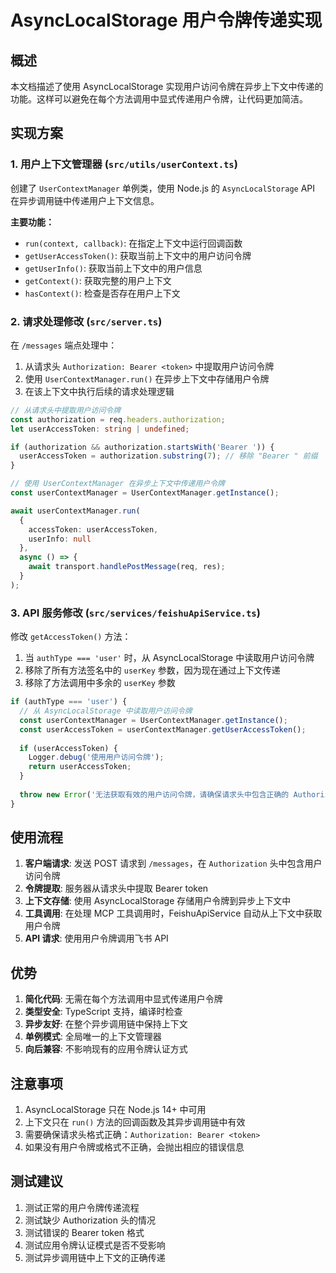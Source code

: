 # AsyncLocalStorage 用户令牌传递实现

## 概述

本文档描述了使用 AsyncLocalStorage 实现用户访问令牌在异步上下文中传递的功能。这样可以避免在每个方法调用中显式传递用户令牌，让代码更加简洁。

## 实现方案

### 1. 用户上下文管理器 (`src/utils/userContext.ts`)

创建了 `UserContextManager` 单例类，使用 Node.js 的 `AsyncLocalStorage` API 在异步调用链中传递用户上下文信息。

**主要功能：**
- `run(context, callback)`: 在指定上下文中运行回调函数
- `getUserAccessToken()`: 获取当前上下文中的用户访问令牌
- `getUserInfo()`: 获取当前上下文中的用户信息
- `getContext()`: 获取完整的用户上下文
- `hasContext()`: 检查是否存在用户上下文

### 2. 请求处理修改 (`src/server.ts`)

在 `/messages` 端点处理中：
1. 从请求头 `Authorization: Bearer <token>` 中提取用户访问令牌
2. 使用 `UserContextManager.run()` 在异步上下文中存储用户令牌
3. 在该上下文中执行后续的请求处理逻辑

```typescript
// 从请求头中提取用户访问令牌
const authorization = req.headers.authorization;
let userAccessToken: string | undefined;

if (authorization && authorization.startsWith('Bearer ')) {
  userAccessToken = authorization.substring(7); // 移除 "Bearer " 前缀
}

// 使用 UserContextManager 在异步上下文中传递用户令牌
const userContextManager = UserContextManager.getInstance();

await userContextManager.run(
  { 
    accessToken: userAccessToken,
    userInfo: null
  },
  async () => {
    await transport.handlePostMessage(req, res);
  }
);
```

### 3. API 服务修改 (`src/services/feishuApiService.ts`)

修改 `getAccessToken()` 方法：
1. 当 `authType === 'user'` 时，从 AsyncLocalStorage 中读取用户访问令牌
2. 移除了所有方法签名中的 `userKey` 参数，因为现在通过上下文传递
3. 移除了方法调用中多余的 `userKey` 参数

```typescript
if (authType === 'user') {
  // 从 AsyncLocalStorage 中读取用户访问令牌
  const userContextManager = UserContextManager.getInstance();
  const userAccessToken = userContextManager.getUserAccessToken();
  
  if (userAccessToken) {
    Logger.debug('使用用户访问令牌');
    return userAccessToken;
  }
  
  throw new Error('无法获取有效的用户访问令牌，请确保请求头中包含正确的 Authorization Bearer token');
}
```

## 使用流程

1. **客户端请求**: 发送 POST 请求到 `/messages`，在 `Authorization` 头中包含用户访问令牌
2. **令牌提取**: 服务器从请求头中提取 Bearer token
3. **上下文存储**: 使用 AsyncLocalStorage 存储用户令牌到异步上下文中
4. **工具调用**: 在处理 MCP 工具调用时，FeishuApiService 自动从上下文中获取用户令牌
5. **API 请求**: 使用用户令牌调用飞书 API

## 优势

1. **简化代码**: 无需在每个方法调用中显式传递用户令牌
2. **类型安全**: TypeScript 支持，编译时检查
3. **异步友好**: 在整个异步调用链中保持上下文
4. **单例模式**: 全局唯一的上下文管理器
5. **向后兼容**: 不影响现有的应用令牌认证方式

## 注意事项

1. AsyncLocalStorage 只在 Node.js 14+ 中可用
2. 上下文只在 `run()` 方法的回调函数及其异步调用链中有效
3. 需要确保请求头格式正确：`Authorization: Bearer <token>`
4. 如果没有用户令牌或格式不正确，会抛出相应的错误信息

## 测试建议

1. 测试正常的用户令牌传递流程
2. 测试缺少 Authorization 头的情况
3. 测试错误的 Bearer token 格式
4. 测试应用令牌认证模式是否不受影响
5. 测试异步调用链中上下文的正确传递

